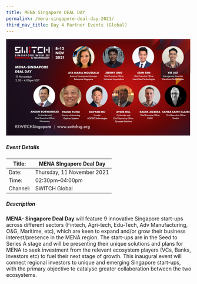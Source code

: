 ```yaml
---
title: MENA Singapore DEAL DAY
permalink: /mena-singapore-deal-day-2021/
third_nav_title: Day 4 Partner Events (Global)
---
```


![SWITCH 2021 MENA Deal Day](/images/SWITCH_2021_Day_4_MENA_Deal_Day.png)

##### Event Details

| Title: | MENA SIngapore Deal Day |
| -------- | -------- |
| Date: | Thursday, 11 November 2021     |
| Time: | 02:30pm–04:00pm     |
| Channel: | SWITCH Global     |

##### Description

**MENA- Singapore Deal Day** will feature 9 innovative Singapore start-ups across different sectors (Fintech, Agri-tech, Edu-Tech, Adv Manufacturing, O&G, Maritime, etc), which are keen to expand and/or grow their business interest/presence in the MENA region. The start-ups are in the Seed to Series A stage and will be presenting their unique solutions and plans for MENA to seek investment from the relevant ecosystem players (VCs, Banks, Investors etc) to fuel their next stage of growth. This inaugural event will connect regional investors to unique and emerging Singapore start-ups, with the primary objective to catalyse greater collaboration between the two ecosystems.
